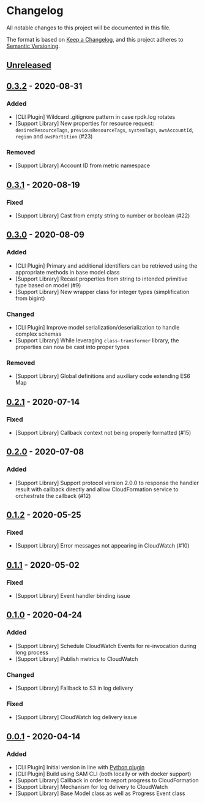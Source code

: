 # Changelog
All notable changes to this project will be documented in this file.

The format is based on [Keep a Changelog](https://keepachangelog.com/en/1.0.0/),
and this project adheres to [Semantic Versioning](https://semver.org/spec/v2.0.0.html).

## [Unreleased]

## [0.3.2] - 2020-08-31
### Added
- [CLI Plugin] Wildcard .gitignore pattern in case rpdk.log rotates
- [Support Library] New properties for resource request: `desiredResourceTags`, `previousResourceTags`, `systemTags`, `awsAccountId`, `region` and `awsPartition` (#23)

### Removed
- [Support Library] Account ID from metric namespace


## [0.3.1] - 2020-08-19
### Fixed
- [Support Library] Cast from empty string to number or boolean (#22)


## [0.3.0] - 2020-08-09
### Added
- [CLI Plugin] Primary and additional identifiers can be retrieved using the appropriate methods in base model class
- [Support Library] Recast properties from string to intended primitive type based on model (#9)
- [Support Library] New wrapper class for integer types (simplification from bigint)

### Changed
- [CLI Plugin] Improve model serialization/deserialization to handle complex schemas
- [Support Library] While leveraging `class-transformer` library, the properties can now be cast into proper types

### Removed
- [Support Library] Global definitions and auxiliary code extending ES6 Map


## [0.2.1] - 2020-07-14
### Fixed
- [Support Library] Callback context not being properly formatted (#15)


## [0.2.0] - 2020-07-08
### Added
- [Support Library] Support protocol version 2.0.0 to response the handler result with callback directly and allow CloudFormation service to orchestrate the callback (#12)


## [0.1.2] - 2020-05-25
### Fixed
- [Support Library] Error messages not appearing in CloudWatch (#10)


## [0.1.1] - 2020-05-02
### Fixed
- [Support Library] Event handler binding issue


## [0.1.0] - 2020-04-24
### Added
- [Support Library] Schedule CloudWatch Events for re-invocation during long process
- [Support Library] Publish metrics to CloudWatch

### Changed
- [Support Library] Fallback to S3 in log delivery

### Fixed
- [Support Library] CloudWatch log delivery issue


## [0.0.1] - 2020-04-14
### Added
- [CLI Plugin] Initial version in line with [Python plugin](https://github.com/aws-cloudformation/cloudformation-cli-python-plugin)
- [CLI Plugin] Build using SAM CLI (both locally or with docker support)
- [Support Library] Callback in order to report progress to CloudFormation
- [Support Library] Mechanism for log delivery to CloudWatch
- [Support Library] Base Model class as well as Progress Event class


[Unreleased]: https://github.com/eduardomourar/cloudformation-cli-typescript-plugin/compare/v0.3.2...HEAD
[0.3.2]: https://github.com/eduardomourar/cloudformation-cli-typescript-plugin/compare/v0.3.1...v0.3.2
[0.3.1]: https://github.com/eduardomourar/cloudformation-cli-typescript-plugin/compare/v0.3.0...v0.3.1
[0.3.0]: https://github.com/eduardomourar/cloudformation-cli-typescript-plugin/compare/v0.2.1...v0.3.0
[0.2.1]: https://github.com/eduardomourar/cloudformation-cli-typescript-plugin/compare/v0.2.0...v0.2.1
[0.2.0]: https://github.com/eduardomourar/cloudformation-cli-typescript-plugin/compare/v0.1.2...v0.2.0
[0.1.2]: https://github.com/eduardomourar/cloudformation-cli-typescript-plugin/compare/v0.1.1...v0.1.2
[0.1.1]: https://github.com/eduardomourar/cloudformation-cli-typescript-plugin/compare/v0.1.0...v0.1.1
[0.1.0]: https://github.com/eduardomourar/cloudformation-cli-typescript-plugin/compare/v0.0.1...v0.1.0
[0.0.1]: https://github.com/eduardomourar/cloudformation-cli-typescript-plugin/releases/tag/v0.0.1
